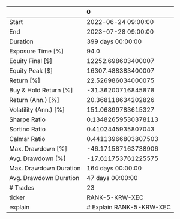 |                        | 0                        |
|:-----------------------|:-------------------------|
| Start                  | 2022-06-24 09:00:00      |
| End                    | 2023-07-28 09:00:00      |
| Duration               | 399 days 00:00:00        |
| Exposure Time [%]      | 94.0                     |
| Equity Final [$]       | 12252.698603400007       |
| Equity Peak [$]        | 16307.488383400007       |
| Return [%]             | 22.526986034000075       |
| Buy & Hold Return [%]  | -31.36200716845878       |
| Return (Ann.) [%]      | 20.368118634202826       |
| Volatility (Ann.) [%]  | 151.06899783615327       |
| Sharpe Ratio           | 0.13482659530378113      |
| Sortino Ratio          | 0.4102445935807043       |
| Calmar Ratio           | 0.44113966803807503      |
| Max. Drawdown [%]      | -46.171587163738906      |
| Avg. Drawdown [%]      | -17.611753761225575      |
| Max. Drawdown Duration | 164 days 00:00:00        |
| Avg. Drawdown Duration | 47 days 00:00:00         |
| # Trades               | 23                       |
| ticker                 | RANK-5-KRW-XEC           |
| explain                | # Explain RANK-5-KRW-XEC |
